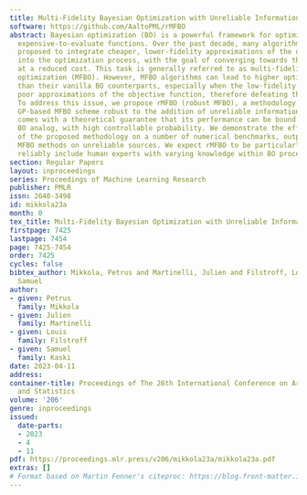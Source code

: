 ```yaml
---
title: Multi-Fidelity Bayesian Optimization with Unreliable Information Sources
software: https://github.com/AaltoPML/rMFBO
abstract: Bayesian optimization (BO) is a powerful framework for optimizing black-box,
  expensive-to-evaluate functions. Over the past decade, many algorithms have been
  proposed to integrate cheaper, lower-fidelity approximations of the objective function
  into the optimization process, with the goal of converging towards the global optimum
  at a reduced cost. This task is generally referred to as multi-fidelity Bayesian
  optimization (MFBO). However, MFBO algorithms can lead to higher optimization costs
  than their vanilla BO counterparts, especially when the low-fidelity sources are
  poor approximations of the objective function, therefore defeating their purpose.
  To address this issue, we propose rMFBO (robust MFBO), a methodology to make any
  GP-based MFBO scheme robust to the addition of unreliable information sources. rMFBO
  comes with a theoretical guarantee that its performance can be bound to its vanilla
  BO analog, with high controllable probability. We demonstrate the effectiveness
  of the proposed methodology on a number of numerical benchmarks, outperforming earlier
  MFBO methods on unreliable sources. We expect rMFBO to be particularly useful to
  reliably include human experts with varying knowledge within BO processes.
section: Regular Papers
layout: inproceedings
series: Proceedings of Machine Learning Research
publisher: PMLR
issn: 2640-3498
id: mikkola23a
month: 0
tex_title: Multi-Fidelity Bayesian Optimization with Unreliable Information Sources
firstpage: 7425
lastpage: 7454
page: 7425-7454
order: 7425
cycles: false
bibtex_author: Mikkola, Petrus and Martinelli, Julien and Filstroff, Louis and Kaski,
  Samuel
author:
- given: Petrus
  family: Mikkola
- given: Julien
  family: Martinelli
- given: Louis
  family: Filstroff
- given: Samuel
  family: Kaski
date: 2023-04-11
address:
container-title: Proceedings of The 26th International Conference on Artificial Intelligence
  and Statistics
volume: '206'
genre: inproceedings
issued:
  date-parts:
  - 2023
  - 4
  - 11
pdf: https://proceedings.mlr.press/v206/mikkola23a/mikkola23a.pdf
extras: []
# Format based on Martin Fenner's citeproc: https://blog.front-matter.io/posts/citeproc-yaml-for-bibliographies/
---
```

